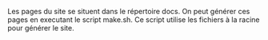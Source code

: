 Les pages du site se situent dans le répertoire docs.
On peut générer ces pages en executant le script make.sh. Ce script utilise les fichiers à la racine pour générer le site.

